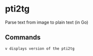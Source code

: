 # pti2tg

Parse text from image to plain text (in Go)

## Commands

```
v displays version of the pti2tg
```
